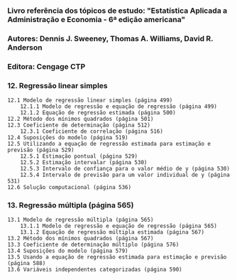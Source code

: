 ### Livro referência dos tópicos de estudo: "Estatística Aplicada a Administração e Economia - 6ª edição americana"
### Autores: Dennis J. Sweeney, Thomas A. Williams, David R. Anderson
### Editora: Cengage CTP
	
### 12. Regressão linear simples
	12.1 Modelo de regressão linear simples (página 499)
		12.1.1 Modelo de regressão e equação de regressão (página 499)
		12.1.2 Equação de regressão estimada (página 500)
	12.2 Método dos mínimos quadrados (página 501)
	12.3 Coeficiente de determinação (página 512)
		12.3.1 Coeficiente de correlação (página 516)
	12.4 Suposições do modelo (página 519)
	12.5 Utilizando a equação de regressão estimada para estimação e previsão (página 529)
		12.5.1 Estimação pontual (página 529)
		12.5.2 Estimação intervalar (página 530)
		12.5.3 Intervalo de confiança para o valor médio de y (página 530)
		12.5.4 Intervalo de previsão para um valor individual de y (página 531)
	12.6 Solução computacional (página 536)

### 13. Regressão múltipla (página 565)
	13.1 Modelo de regressão múltipla (página 565)
		13.1.1 Modelo de regressão e equação de regressão (página 565)
		13.1.2 Equação de regressão múltipla estimada (página 567)
	13.2 Método dos mínimos quadrados (página 567)
	13.3 Coeficiente de determinação múltiplo (página 576)
	13.4 Suposições do modelo (página 579)
	13.5 Usando a equação de regressão estimada para estimação e previsão (página 588)
	13.6 Variáveis independentes categorizadas (página 590)
